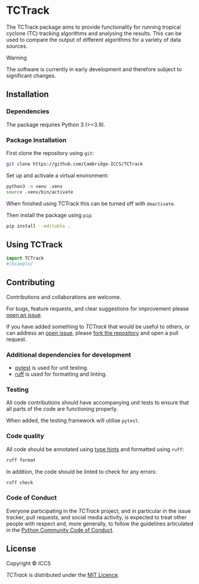 # TCTrack

The TCTrack package aims to provide functionality for running tropical cyclone (TC)
tracking algorithms and analysing the results. This can be used to compare the output
of different algorithms for a variety of data sources.

> [!WARNING]  
> The software is currently in early development and therefore subject to significant
> changes.


## Installation

### Dependencies
The package requires Python 3 (>=3.9).

### Package Installation
First clone the repository using `git`:
```sh
git clone https://github.com/Cambridge-ICCS/TCTrack
```

Set up and activate a virtual environment:
```sh
python3 -m venv .venv
source .venv/bin/activate
```
When finished using TCTrack this can be turned off with `deactivate`.

Then install the package using `pip`:
```sh
pip install --editable .
```

## Using TCTrack
```python
import TCTrack
#[Example]
```


## Contributing

Contributions and collaborations are welcome.

For bugs, feature requests, and clear suggestions for improvement please
[open an issue](https://github.com/Cambridge-ICCS/TCTrack/issues).

If you have added something to _TCTrack_ that would be useful to others, or can
address an [open issue](https://github.com/Cambridge-ICCS/TCTrack/issues), please
[fork the repository](https://github.com/Cambridge-ICCS/TCTrack/fork) and open a
pull request.

### Additional dependencies for development

- [pytest](https://docs.pytest.org/en/stable/) is used for unit testing.
- [ruff](https://docs.astral.sh/ruff/) is used for formatting and linting.

### Testing

All code contributions should have accompanying unit tests to ensure that all parts of
the code are functioning properly.

When added, the testing framework will utilise `pytest`.

### Code quality

All code should be annotated using [type hints](https://peps.python.org/pep-0484/) and
formatted using `ruff`:
```sh
ruff format
```

In addition, the code should be linted to check for any errors:
```sh
ruff check
```


### Code of Conduct
Everyone participating in the _TCTrack_ project, and in particular in the
issue tracker, pull requests, and social media activity, is expected to treat other
people with respect and, more generally, to follow the guidelines articulated in the
[Python Community Code of Conduct](https://www.python.org/psf/codeofconduct/).


## License

Copyright &copy; ICCS

*TCTrack* is distributed under the [MIT Licence](https://github.com/Cambridge-ICCS/TCTrack/blob/main/LICENSE).

